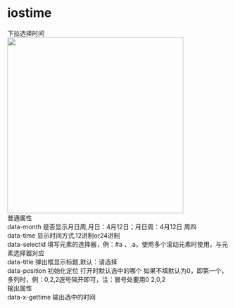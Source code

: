 # iostime
下拉选择时间<br>
<img src="http://www.wware.org/img/iostime.jpg?_b72e" width="400px"><br>
普通属性<br>
data-month	是否显示月日周,月日：4月12日；月日周：4月12日 周四	<br>
data-time	显示时间方式,12进制or24进制	<br>
data-selectid	填写元素的选择器，例：#a 、.a，使用多个滚动元素时使用，与元素选择器对应	<br>
data-title	弹出框显示标题,默认：请选择	<br>
data-position	初始化定位 打开时默认选中的哪个 如果不填默认为0，即第一个，多列时，例：0,2,2逗号隔开即可，注：冒号处要用0	2,0,2<br>
输出属性<br>
data-x-gettime	输出选中的时间<br>
